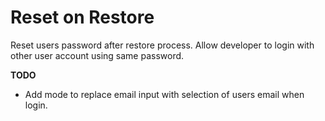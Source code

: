 # Reset on Restore

Reset users password after restore process. Allow developer to login with
other user account using same password.

**TODO**
- Add mode to replace email input with selection of users email when login.
